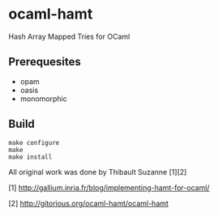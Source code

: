 ocaml-hamt
==========

Hash Array Mapped Tries for OCaml

## Prerequesites

* opam
* oasis
* monomorphic

## Build
```
make configure
make
make install
```

All original work was done by Thibault Suzanne [1][2]

[1] http://gallium.inria.fr/blog/implementing-hamt-for-ocaml/

[2] http://gitorious.org/ocaml-hamt/ocaml-hamt
